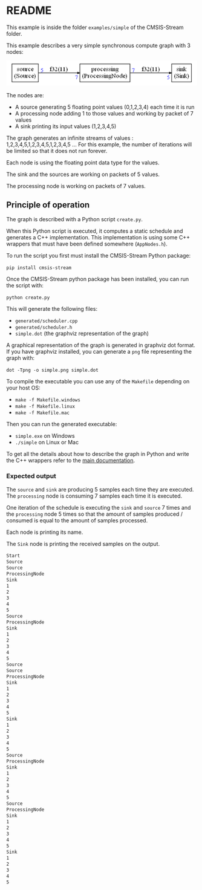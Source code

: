 # README

This example is inside the folder `examples/simple` of the CMSIS-Stream folder.

This example describes a very simple synchronous compute graph with 3 nodes:

![simple](docassets/simple.png)

The nodes are:

* A source generating 5 floating point values (0,1,2,3,4) each time it is run
* A processing node adding 1 to those values and working by packet of 7 values
* A sink printing its input values (1,2,3,4,5)

The graph generates an infinite streams of values : 1,2,3,4,5,1,2,3,4,5,1,2,3,4,5 ... For this example, the number of iterations will be limited so that it does not run forever.

Each node is using the floating point data type for the values.

The sink and the sources are working on packets of 5 values.

The processing node is working on packets of 7 values.

## Principle of operation

The graph is described with a Python script `create.py`.

When this Python script is executed, it computes a static schedule and generates a C++ implementation. This implementation is using some C++ wrappers that must have been defined somewhere (`AppNodes.h`). 

To run the script you first must install the CMSIS-Stream Python package:

`pip install cmsis-stream`

Once the CMSIS-Stream python package has been installed, you can run the script with:

`python create.py`

This will generate the following files:

* `generated/scheduler.cpp`
* `generated/scheduler.h`
* `simple.dot` (the graphviz representation of the graph)

A graphical representation of the graph is generated in graphviz dot format. If you have graphviz installed, you can generate a `png` file representing the graph with:

`dot -Tpng -o simple.png simple.dot`

To compile the executable you can use any of the `Makefile` depending on your host OS:

* `make -f Makefile.windows`
* `make -f Makefile.linux`
* `make -f Makefile.mac`

Then you can run the generated executable:

* `simple.exe` on Windows
* `./simple` on Linux or Mac

To get all the details about how to describe the graph in Python and write the C++ wrappers refer to the [main documentation](../../README.md#How-to-write-the-Python-script-and-the-C-wrappers).


### Expected output

The `source` and `sink` are producing 5 samples each time they are executed. The `processing` node is consuming 7 samples each time it is executed.

One iteration of the schedule is executing the `sink` and `source` 7 times and the `processing` node 5 times so that the amount of samples produced / consumed is equal to the amount of samples processed.

Each node is printing its name.

The `Sink` node is printing the received samples on the output. 

```
Start
Source
Source
ProcessingNode
Sink
1
2
3
4
5
Source
ProcessingNode
Sink
1
2
3
4
5
Source
Source
ProcessingNode
Sink
1
2
3
4
5
Sink
1
2
3
4
5
Source
ProcessingNode
Sink
1
2
3
4
5
Source
ProcessingNode
Sink
1
2
3
4
5
Sink
1
2
3
4
5
```







